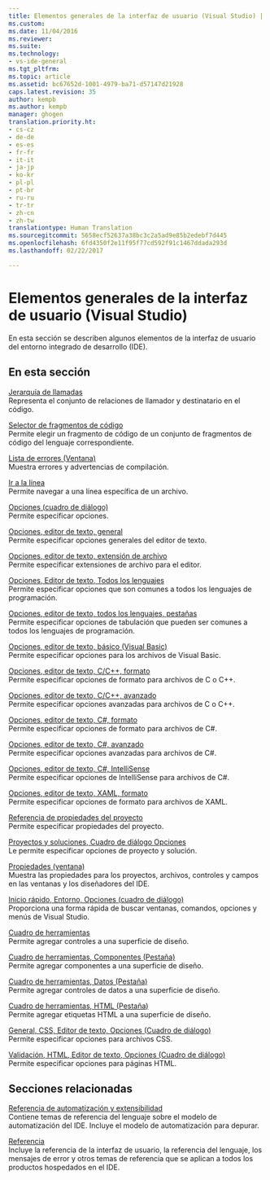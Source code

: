 ```yaml
---
title: Elementos generales de la interfaz de usuario (Visual Studio) | Microsoft Docs
ms.custom: 
ms.date: 11/04/2016
ms.reviewer: 
ms.suite: 
ms.technology:
- vs-ide-general
ms.tgt_pltfrm: 
ms.topic: article
ms.assetid: bc67652d-1001-4979-ba71-d57147d21928
caps.latest.revision: 35
author: kempb
ms.author: kempb
manager: ghogen
translation.priority.ht:
- cs-cz
- de-de
- es-es
- fr-fr
- it-it
- ja-jp
- ko-kr
- pl-pl
- pt-br
- ru-ru
- tr-tr
- zh-cn
- zh-tw
translationtype: Human Translation
ms.sourcegitcommit: 5658ecf52637a38bc3c2a5ad9e85b2edebf7d445
ms.openlocfilehash: 6fd4350f2e11f95f77cd592f91c1467ddada293d
ms.lasthandoff: 02/22/2017

---
```

# <a name="general-user-interface-elements-visual-studio"></a>Elementos generales de la interfaz de usuario (Visual Studio)
En esta sección se describen algunos elementos de la interfaz de usuario del entorno integrado de desarrollo (IDE).  
  
## <a name="in-this-section"></a>En esta sección  
 [Jerarquía de llamadas](../../ide/reference/call-hierarchy.md)  
 Representa el conjunto de relaciones de llamador y destinatario en el código.  
  
 [Selector de fragmentos de código](../../ide/reference/code-snippet-picker.md)  
 Permite elegir un fragmento de código de un conjunto de fragmentos de código del lenguaje correspondiente.  
  
 [Lista de errores (Ventana)](../../ide/reference/error-list-window.md)  
 Muestra errores y advertencias de compilación.  
  
 [Ir a la línea](../../ide/reference/go-to-line.md)  
 Permite navegar a una línea específica de un archivo.  
  
 [Opciones (cuadro de diálogo)](../../ide/reference/options-dialog-box-visual-studio.md)  
 Permite especificar opciones.  
  
 [Opciones, editor de texto, general](../../ide/reference/options-text-editor-general.md)  
 Permite especificar opciones generales del editor de texto.  
  
 [Opciones, editor de texto, extensión de archivo](../../ide/reference/options-text-editor-file-extension.md)  
 Permite especificar extensiones de archivo para el editor.  
  
 [Opciones, Editor de texto, Todos los lenguajes](../../ide/reference/options-text-editor-all-languages.md)  
 Permite especificar opciones que son comunes a todos los lenguajes de programación.  
  
 [Opciones, editor de texto, todos los lenguajes, pestañas](../../ide/reference/options-text-editor-all-languages-tabs.md)  
 Permite especificar opciones de tabulación que pueden ser comunes a todos los lenguajes de programación.  
  
 [Opciones, editor de texto, básico (Visual Basic)](../../ide/reference/options-text-editor-basic-visual-basic.md)  
 Permite especificar opciones para los archivos de Visual Basic.  
  
 [Opciones, editor de texto, C/C++, formato](../../ide/reference/options-text-editor-c-cpp-formatting.md)  
 Permite especificar opciones de formato para archivos de C o C++.  
  
 [Opciones, editor de texto, C/C++, avanzado](../../ide/reference/options-text-editor-c-cpp-advanced.md)  
 Permite especificar opciones avanzadas para archivos de C o C++.  
  
 [Opciones, editor de texto, C#, formato](../../ide/reference/options-text-editor-csharp-formatting.md)  
 Permite especificar opciones de formato para archivos de C#.  
  
 [Opciones, editor de texto, C#, avanzado](../../ide/reference/options-text-editor-csharp-advanced.md)  
 Permite especificar opciones avanzadas para archivos de C#.  
  
 [Opciones, editor de texto, C#, IntelliSense](../../ide/reference/options-text-editor-csharp-intellisense.md)  
 Permite especificar opciones de IntelliSense para archivos de C#.  
  
 [Opciones, editor de texto, XAML, formato](../../ide/reference/options-text-editor-xaml-formatting.md)  
 Permite especificar opciones de formato para archivos de XAML.  
  
 [Referencia de propiedades del proyecto](../../ide/reference/project-properties-reference.md)  
 Permite especificar propiedades del proyecto.  
  
 [Proyectos y soluciones, Cuadro de diálogo Opciones](../../ide/reference/projects-and-solutions-options-dialog-box.md)  
 Le permite especificar opciones de proyecto y solución.  
  
 [Propiedades (ventana)](../../ide/reference/properties-window.md)  
 Muestra las propiedades para los proyectos, archivos, controles y campos en las ventanas y los diseñadores del IDE.  
  
 [Inicio rápido, Entorno, Opciones (cuadro de diálogo)](../../ide/reference/quick-launch-environment-options-dialog-box.md)  
 Proporciona una forma rápida de buscar ventanas, comandos, opciones y menús de Visual Studio.  
  
 [Cuadro de herramientas](../../ide/reference/toolbox.md)  
 Permite agregar controles a una superficie de diseño.  
  
 [Cuadro de herramientas, Componentes (Pestaña)](../../ide/reference/toolbox-components-tab.md)  
 Permite agregar componentes a una superficie de diseño.  
  
 [Cuadro de herramientas, Datos (Pestaña)](../../ide/reference/toolbox-data-tab.md)  
 Permite agregar controles de datos a una superficie de diseño.  
  
 [Cuadro de herramientas, HTML (Pestaña)](../../ide/reference/toolbox-html-tab.md)  
 Permite agregar etiquetas HTML a una superficie de diseño.  
  
 [General, CSS, Editor de texto, Opciones (Cuadro de diálogo)](http://msdn.microsoft.com/Library/b33a7617-e69d-4a11-938e-2e218a34a10c)  
 Permite especificar opciones para archivos CSS.  
  
 [Validación, HTML, Editor de texto, Opciones (Cuadro de diálogo)](http://msdn.microsoft.com/Library/9c24ecfe-263e-4bf1-88de-d01be3992863)  
 Permite especificar opciones para páginas HTML.  
  
## <a name="related-sections"></a>Secciones relacionadas  
 [Referencia de automatización y extensibilidad](http://msdn.microsoft.com/Library/93112562-db21-4188-9383-ed19ad79bddf)  
 Contiene temas de referencia del lenguaje sobre el modelo de automatización del IDE. Incluye el modelo de automatización para depurar.  
  
 [Referencia](../../ide/reference/visual-studio-reference.md)  
 Incluye la referencia de la interfaz de usuario, la referencia del lenguaje, los mensajes de error y otros temas de referencia que se aplican a todos los productos hospedados en el IDE.
